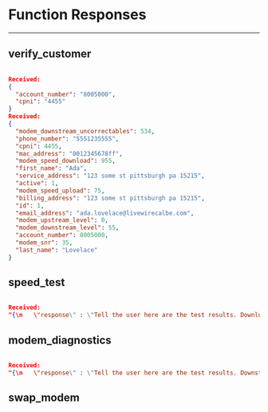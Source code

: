 # Function Responses
----------------------


verify_customer
-----------------

```json

Received:
{
  "account_number": "8005000",
  "cpni": "4455"
}
Received:
{
  "modem_downstream_uncorrectables": 534,
  "phone_number": "5551235555",
  "cpni": 4455,
  "mac_address": "0012345678ff",
  "modem_speed_download": 955,
  "first_name": "Ada",
  "service_address": "123 some st pittsburgh pa 15215",
  "active": 1,
  "modem_speed_upload": 75,
  "billing_address": "123 some st pittsburgh pa 15215",
  "id": 1,
  "email_address": "ada.lovelace@livewirecalbe.com",
  "modem_upstream_level": 0,
  "modem_downstream_level": 55,
  "account_number": 8005000,
  "modem_snr": 35,
  "last_name": "Lovelace"
}
```

speed_test
-----------------

```json

Received:
"{\n   \"response\" : \"Tell the user here are the test results. Download speed: 955 megabits, Upload speed: 75 megabits\"\n}\n"
```

modem_diagnostics
-------------------

```json

Received:
"{\n   \"response\" : \"Tell the user here are the test results. Downstream level: 55, Upstream level: 0, Modem SNR: 35\"\n}\n"
```

swap_modem
------------

```json


```




